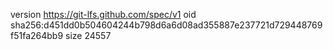 version https://git-lfs.github.com/spec/v1
oid sha256:d451dd0b504604244b798d6a6d08ad355887e237721d729448769f51fa264bb9
size 24557
